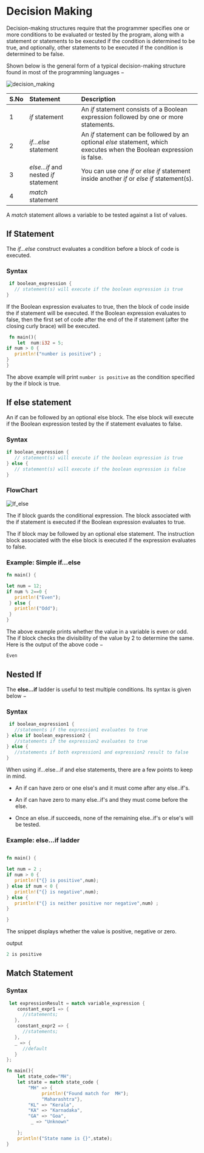 # Decision Making

Decision-making structures require that the programmer specifies one or more conditions to be evaluated or tested by the program, along with a statement or statements to be executed if the condition is determined to be true, and optionally, other statements to be executed if the condition is determined to be false.

Shown below is the general form of a typical decision-making structure found in most of the programming languages −

![decision_making](https://user-images.githubusercontent.com/9062443/46945104-95641680-d091-11e8-81ca-8d4ab406442e.jpg)

| S.No | Statement | Description |
|:-----|:----------|:-------------|
| 1 | *if* statement|  An *if* statement consists of a Boolean expression followed by one or more statements.
| 2 | *if...else* statement|An *if* statement can be followed by an optional *else* statement, which executes when the Boolean expression is false.
|3|*else...if* and nested *if* statement|You can use one *if* or *else if* statement inside another *if* or *else if* statement(s). |
|4|*match* statement |
A *match* statement allows a variable to be tested against a list of values.

## If Statement

The *if…else* construct evaluates a condition before a block of code is executed.

### Syntax

```rust
 if boolean_expression {
   // statement(s) will execute if the boolean expression is true  
}
```

If the Boolean expression evaluates to true, then the block of code inside the if statement will be executed. If the Boolean expression evaluates to false, then the first set of code after the end of the if statement (after the closing curly brace) will be executed.

```rust
 fn main(){
    let  num:i32 = 5;
if num > 0 { 
   println!("number is positive") ;
}
}

```

The above example will print `number is positive` as the condition specified by the if block is true.

## If else statement

An if can be followed by an optional else block. The else block will execute if the Boolean expression tested by the if statement evaluates to false.

### Syntax

```rust
if boolean_expression {  
   // statement(s) will execute if the boolean expression is true
} else {
   // statement(s) will execute if the boolean expression is false  
}

```

### FlowChart

![If_else](
https://www.tutorialspoint.com/typescript/images/if_else_statement.jpg)

The if block guards the conditional expression. The block associated with the if statement is executed if the Boolean expression evaluates to true.

The if block may be followed by an optional else statement. The instruction block associated with the else block is executed if the expression evaluates to false.

### Example: Simple if…else

```rust
fn main() {

let num = 12;
if num % 2==0 {
   println!("Even");
 } else {
   println!("Odd");
 }
}

```

The above example prints whether the value in a variable is even or odd. The if block checks the divisibility of the value by 2 to determine the same. Here is the output of the above code −

```rust
Even
```

## Nested If

The **else…if** ladder is useful to test multiple conditions. Its syntax is given below −

### Syntax

```rust
 if boolean_expression1 { 
   //statements if the expression1 evaluates to true 
} else if boolean_expression2 { 
   //statements if the expression2 evaluates to true 
} else { 
   //statements if both expression1 and expression2 result to false 
}

```

When using if…else…if and else statements, there are a few points to keep in mind.

- An if can have zero or one else's and it must come after any else..if's.

- An if can have zero to many else..if's and they must come before the else.

- Once an else..if succeeds, none of the remaining else..if's or else's will be tested.


### Example: else…if ladder

```rust

fn main() {

let num = 2 ;
if num > 0 { 
   println!("{} is positive",num); 
} else if num < 0 { 
   println!("{} is negative",num); 
} else { 
   println!("{} is neither positive nor negative",num) ;
}

}

```

The snippet displays whether the value is positive, negative or zero.

output

```rust
2 is positive

```

## Match Statement

### Syntax

```rust
 let expressionResult = match variable_expression {
    constant_expr1 => {
      //statements;
   },
    constant_expr2 => {
      //statements;
   },
   _ => {
      //default
   }
};

```

```rust
fn main(){
    let state_code="MH";
    let state = match state_code {
        "MH" => {
             println!("Found match for  MH");
             "Maharashtra"},
        "KL" => "Kerala",
        "KA" => "Karnadaka",
        "GA" => "Goa",
         _ => "Unknown"

    };
    println!("State name is {}",state);
}
```